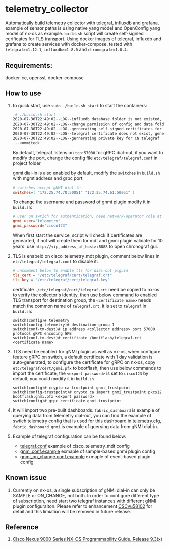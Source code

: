 # telemetry_collector
Automatically build telemetry collector with telegraf, influxdb and grafana, example of sensor paths is using native yang model and OpenConfig yang model of nx-os as example. `build.sh` script will create self-signled cerificates for TLS transport. Using docker images of telegraf, influxdb and grafana to create services with docker-compose. tested with `telegraf>=1.12.1`, `influxdb>=1.8.0` and `chronograf>=1.8.4`.

## Requirements:
docker-ce, openssl, docker-compose
## How to use

 1. to quick start, use `sudo ./build.sh start` to start the containers:
    ```bash
     # ./build.sh start  
    2020-07-30T22:49:02--LOG--influxdb database folder is not existed, creating one
    2020-07-30T22:49:02--LOG--change permission of config and data folder of influxdb
    2020-07-30T22:49:02--LOG--gernerating self-signed certificates for telegraf plugins
    2020-07-30T22:49:02--LOG--telegraf certificate does not exist, generating
    2020-07-30T22:49:02--LOG--gernerating private key for CN telegraf
    ...<ommited>
    ```

    By default, telegraf listens on `tcp:57000` for gRPC dial-out, if you want to modify the port, change the config file `etc/telegraf/telegraf.conf` in project folder

    gnmi dial-in is also enabled by default,  modify the `switches` in `build.sh` with mgmt address and grpc port:
    ```ini
    # swtiches accept gNMI dial-in
    switches=( "172.25.74.70:50051" "172.25.74.61:50051" )
    ```
    To change the username and password of gnmi plugin modify it in `build.sh`:
    ```ini
    # user on swtich for authentication, need network-operator role at least
    gnmi_user="telemetry"
    gnmi_password="cisco123"
    ```

    
    When first start the service, script will check if certificates are genearted, if not will create them for mdt and gnmi plugin validate for 10 years.
    use `http://<ip_address_of_host>:8888` to open chronograf gui.

2. TLS is enabeld on cisco_telemetry_mdt plugin, comment below lines in `etc/telegraf/telegraf.conf` to disable it:
    ```ini
    # uncomment below to enable tls for dial-out plguin
    tls_cert = "/etc/telegraf/cert/telegraf.crt"
    tls_key = "/etc/telegraf/cert/telegraf.key"
    ```
    certificate `./etc/telegraf/cert/telegraf.crt` need be copied to nx-os to verify the collector's identity, then use below command to enabled TLS transport for destination group, the `<certificate name>`  needs match the common name of `telegraf.crt`, it is set to `telegraf` in `build.sh`:
    ```
    switch(config)# telemetry
    switch(config-telemetry)# destination-group 1
    switch(conf-tm-dest)# ip address <collector address> port 57000 protocol gRPC encoding GPB
    switch(conf-tm-dest)# certificate /bootflash/telegraf.crt <certificate name>

    ```
3. TLS need be enabled for gNMI plugin as well as nx-os, when configure feature gRPC on switch, a default certificate with 1 day validation is auto-generated, to configure the certificate for gRPC on nx-os, copy `etc/telegraf/cert/gnmi.pfx` to bootflash, then use below commands to import the certificate, the `<export password>` is set to `cisco123` by default, you could modify it in `build.sh`
    ```
    switch(config)# crypto ca trustpoint gnmi_trustpoint
    switch(config-trustpoint)# crypto ca import gnmi_trustpoint pkcs12 bootflash:gnmi.pfx <export password>
    switch(config)# grpc certificate gnmi_trustpoint
    ```
4. It will import two pre-built dashboards. `fabric_dashboard` is example of querying data from telemetry dial-out, you can find the example of swtich telemetry config that is used for this dashboard in [telemetry.cfg](/examples/telemetry.cfg), `fabric_dashboard_gnmi` is example of querying data from gNMI dial-in.

5. Example of telegraf configuration can be found below:
   - [telegraf.conf](etc/telegraf/telegraf.conf) example of cisco_telemetry_mdt config
   - [gnmi.conf.example](etc/telegraf/telegraf.d/gnmi.conf.example) exmaple of sample-based gnmi plugin config
   - [gnmi_on_change.conf.example](etc/telegraf/gnmi_on_change.conf.example) exmaple of event-based plugin config
   

## Known issue
1. Currently on nx-os, a single subscription of gNMI dial-in can only be SAMPLE or ON_CHANGE, not both. In order to configure different type of subscription, need start two telegraf instances with different gNMI plugin configuraiton.
Please refer to enhancement [CSCvu58102](https://bst.cloudapps.cisco.com/bugsearch/bug/CSCvu58102) for detail and this limiation will be removed in future release.


## Reference
1. [Cisco Nexus 9000 Series NX-OS Programmability Guide, Release 9.3(x)](https://www.cisco.com/c/en/us/td/docs/switches/datacenter/nexus9000/sw/93x/progammability/guide/b-cisco-nexus-9000-series-nx-os-programmability-guide-93x.html)
